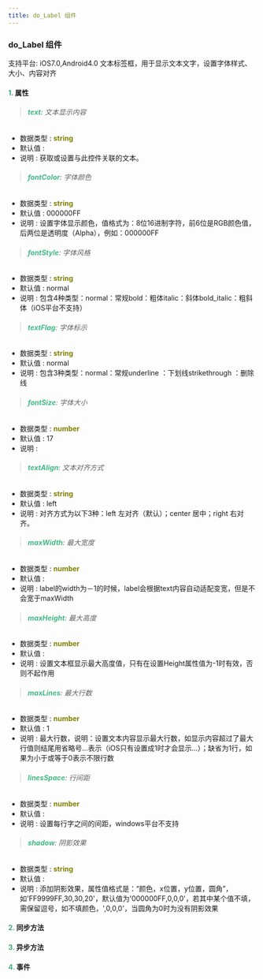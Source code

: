 ```yaml
---
title: do_Label 组件
---
```


### do_Label 组件

 支持平台: iOS7.0,Android4.0
 文本标签框，用于显示文本文字，设置字体样式、大小、内容对齐

#### <font color ='#40A977'>**1.**</font> 属性

>###### <font color ='#42b983'>**text**</font>: 文本显示内容

- 数据类型 : <font color ='#808000'>**string**</font>
- 默认值 : 
- 说明 : 获取或设置与此控件关联的文本。

>###### <font color ='#42b983'>**fontColor**</font>: 字体颜色

- 数据类型 : <font color ='#808000'>**string**</font>
- 默认值 : 000000FF
- 说明 : 设置字体显示颜色，值格式为：8位16进制字符，前6位是RGB颜色值，后两位是透明度（Alpha），例如：000000FF

>###### <font color ='#42b983'>**fontStyle**</font>: 字体风格

- 数据类型 : <font color ='#808000'>**string**</font>
- 默认值 : normal
- 说明 : 包含4种类型：normal：常规bold：粗体italic：斜体bold_italic：粗斜体（iOS平台不支持）

>###### <font color ='#42b983'>**textFlag**</font>: 字体标示

- 数据类型 : <font color ='#808000'>**string**</font>
- 默认值 : normal
- 说明 : 包含3种类型：normal：常规underline ：下划线strikethrough ：删除线

>###### <font color ='#42b983'>**fontSize**</font>: 字体大小

- 数据类型 : <font color ='#808000'>**number**</font>
- 默认值 : 17
- 说明 : 

>###### <font color ='#42b983'>**textAlign**</font>: 文本对齐方式

- 数据类型 : <font color ='#808000'>**string**</font>
- 默认值 : left
- 说明 : 对齐方式为以下3种：left 左对齐（默认）；center 居中；right 右对齐。

>###### <font color ='#42b983'>**maxWidth**</font>: 最大宽度

- 数据类型 : <font color ='#808000'>**number**</font>
- 默认值 : 
- 说明 : label的width为－1的时候，label会根据text内容自动适配变宽，但是不会宽于maxWidth

>###### <font color ='#42b983'>**maxHeight**</font>: 最大高度

- 数据类型 : <font color ='#808000'>**number**</font>
- 默认值 : 
- 说明 : 设置文本框显示最大高度值，只有在设置Height属性值为-1时有效，否则不起作用

>###### <font color ='#42b983'>**maxLines**</font>: 最大行数

- 数据类型 : <font color ='#808000'>**number**</font>
- 默认值 : 1
- 说明 : 最大行数，说明：设置文本内容显示最大行数，如显示内容超过了最大行值则结尾用省略号...表示（iOS只有设置成1时才会显示...）；缺省为1行，如果为小于或等于0表示不限行数

>###### <font color ='#42b983'>**linesSpace**</font>: 行间距

- 数据类型 : <font color ='#808000'>**number**</font>
- 默认值 : 
- 说明 : 设置每行字之间的间距，windows平台不支持

>###### <font color ='#42b983'>**shadow**</font>: 阴影效果

- 数据类型 : <font color ='#808000'>**string**</font>
- 默认值 : 
- 说明 : 添加阴影效果，属性值格式是：“颜色，x位置，y位置，圆角”，如'FF9999FF,30,30,20'，默认值为'000000FF,0,0,0'，若其中某个值不填，需保留逗号，如不填颜色，',0,0,0'，当圆角为0时为没有阴影效果

#### <font color ='#40A977'>**2.**</font> 同步方法

#### <font color ='#40A977'>**3.**</font> 异步方法


#### <font color ='#40A977'>**4.**</font> 事件


